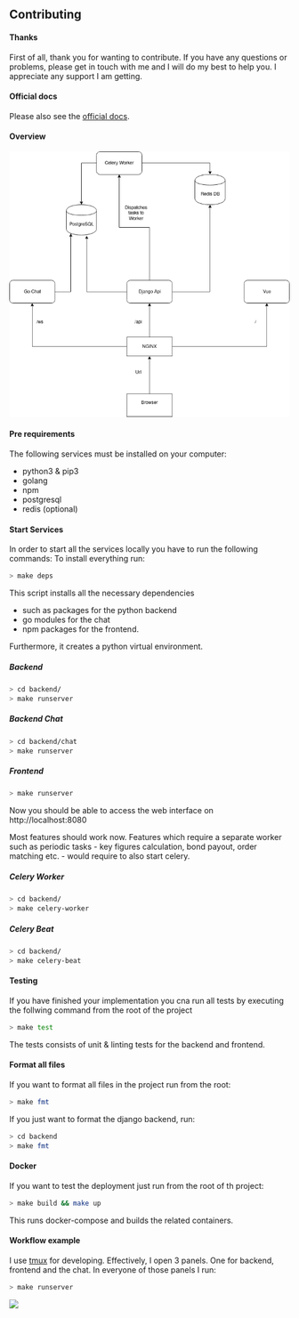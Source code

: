 ## Contributing

#### Thanks
First of all, thank you for wanting to contribute. If you have any questions or problems, please 
get in touch with me and I will do my best to help you. I appreciate any support I am getting. 


#### Official docs
Please also see the [official docs](https://docs.thesharegame.com/).


#### Overview
![(Flowchart)](.assets/tsg.png)


#### Pre requirements
The following services must be installed on your computer:

- python3 & pip3
- golang
- npm
- postgresql
- redis (optional)


#### Start Services

In order to start all the services locally you have to run the following commands:
To install everything run:
```bash
> make deps
```

This script installs all the necessary dependencies 

- such as packages for the python backend
- go modules for the chat
- npm packages for the frontend.

Furthermore, it creates a python virtual environment. 


##### Backend
```bash
> cd backend/
> make runserver
``` 


##### Backend Chat
```bash
> cd backend/chat
> make runserver
``` 


##### Frontend
```bash
> make runserver
``` 

Now you should be able to access the web interface on http://localhost:8080

Most features should work now. Features which require a separate worker such as periodic tasks - key figures
calculation, bond payout, order matching etc. - would require to also start celery. 
 

##### Celery Worker
```bash
> cd backend/
> make celery-worker
```


##### Celery Beat
```bash
> cd backend/
> make celery-beat
``` 


#### Testing

If you have finished your implementation you cna run all tests by executing the follwing command from the root of the project
```bash
> make test
```

The tests consists of unit & linting tests for the backend and frontend.


#### Format all files
If you want to format all files in the project run from the root:
```bash
> make fmt
```

If you just want to format the django backend, run:
```bash
> cd backend
> make fmt
```


#### Docker
If you want to test the deployment just run from the root of th project:
```bash
> make build && make up
``` 

This runs docker-compose and builds the related containers.


#### Workflow example
I use [tmux](https://github.com/tmux/tmux) for developing. Effectively, I open 3 panels.
One for backend, frontend and the chat. In everyone of those panels I run:
```bash
> make runserver
```

![](https://media.giphy.com/media/VzqpzTrPrbl8fYv8Zv/giphy.gif)
